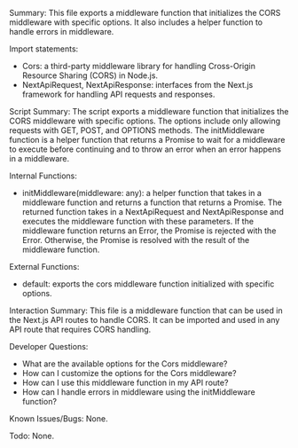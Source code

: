 Summary:
This file exports a middleware function that initializes the CORS middleware with specific options. It also includes a helper function to handle errors in middleware.

Import statements:
- Cors: a third-party middleware library for handling Cross-Origin Resource Sharing (CORS) in Node.js.
- NextApiRequest, NextApiResponse: interfaces from the Next.js framework for handling API requests and responses.

Script Summary:
The script exports a middleware function that initializes the CORS middleware with specific options. The options include only allowing requests with GET, POST, and OPTIONS methods. The initMiddleware function is a helper function that returns a Promise to wait for a middleware to execute before continuing and to throw an error when an error happens in a middleware.

Internal Functions:
- initMiddleware(middleware: any): a helper function that takes in a middleware function and returns a function that returns a Promise. The returned function takes in a NextApiRequest and NextApiResponse and executes the middleware function with these parameters. If the middleware function returns an Error, the Promise is rejected with the Error. Otherwise, the Promise is resolved with the result of the middleware function.

External Functions:
- default: exports the cors middleware function initialized with specific options.

Interaction Summary:
This file is a middleware function that can be used in the Next.js API routes to handle CORS. It can be imported and used in any API route that requires CORS handling.

Developer Questions:
- What are the available options for the Cors middleware?
- How can I customize the options for the Cors middleware?
- How can I use this middleware function in my API route?
- How can I handle errors in middleware using the initMiddleware function?

Known Issues/Bugs:
None.

Todo:
None.